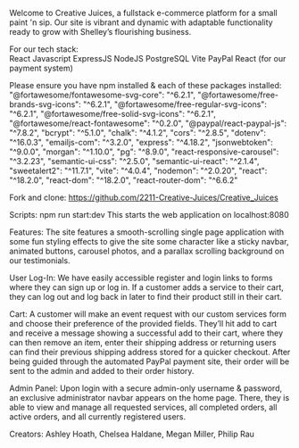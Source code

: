 Welcome to Creative Juices, a fullstack e-commerce platform for a small paint 'n sip. Our site is vibrant and dynamic with adaptable functionality ready to grow with Shelley’s flourishing business.

For our tech stack:  
React
Javascript
ExpressJS
NodeJS
PostgreSQL
Vite
PayPal React (for our payment system)

Please ensure you have npm installed & each of these packages installed:
"@fortawesome/fontawesome-svg-core": "^6.2.1",
"@fortawesome/free-brands-svg-icons": "^6.2.1",
"@fortawesome/free-regular-svg-icons": "^6.2.1",
"@fortawesome/free-solid-svg-icons": "^6.2.1",
"@fortawesome/react-fontawesome": "^0.2.0",
"@paypal/react-paypal-js": "^7.8.2",
"bcrypt": "^5.1.0",
"chalk": "^4.1.2",
"cors": "^2.8.5",
"dotenv": "^16.0.3",
"emailjs-com": "^3.2.0",
"express": "^4.18.2",
"jsonwebtoken": "^9.0.0",
"morgan": "^1.10.0",
"pg": "^8.9.0",
"react-responsive-carousel": "^3.2.23",
"semantic-ui-css": "^2.5.0",
"semantic-ui-react": "^2.1.4",
"sweetalert2": "^11.7.1",
"vite": "^4.0.4",
"nodemon": "^2.0.20",
"react": "^18.2.0",
"react-dom": "^18.2.0",
"react-router-dom": "^6.6.2"

Fork and clone:
https://github.com/2211-Creative-Juices/Creative_Juices

Scripts:
npm run start:dev
This starts the web application on localhost:8080

Features:
The site features a smooth-scrolling single page application with some fun styling effects to give the site some character like a sticky navbar, animated buttons, carousel photos, and a parallax scrolling background on our testimonials.

User Log-In:
We have easily accessible register and login links to forms where they can sign up or log in. If a customer adds a service to their cart, they can log out and log back in later to find their product still in their cart.

Cart:
A customer will make an event request with our custom services form and choose their preference of the provided fields. They’ll hit add to cart and receive a message showing a successful add to their cart, where they can then remove an item, enter their shipping address or returning users can find their previous shipping address stored for a quicker checkout. After being guided through the automated PayPal payment site, their order will be sent to the admin and added to their order history.

Admin Panel:
Upon login with a secure admin-only username & password, an exclusive administrator navbar appears on the home page. There, they is able to view and manage all requested services, all completed orders, all active orders, and all currently registered users.

Creators:
Ashley Hoath, Chelsea Haldane, Megan Miller, Philip Rau
